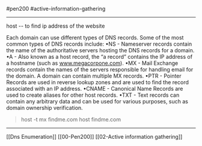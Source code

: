 #pen200 #active-information-gathering

----

host -- to find ip address of the website

Each domain can use different types of DNS records. Some of the most common types of DNS records include:
	•NS - Nameserver records contain the name of the authoritative servers hosting the DNS
	records for a domain.
	•A - Also known as a host record, the “a record” contains the IP address of a hostname (such as www.megacorpone.com).
	•MX - Mail Exchange records contain the names of the servers responsible for handling email for the domain. A domain can contain multiple MX records.
	•PTR - Pointer Records are used in reverse lookup zones and are used to find the record associated with an IP address.
	•CNAME - Canonical Name Records are used to create aliases for other host records.
	•TXT - Text records can contain any arbitrary data and can be used for various purposes,
	such as domain ownership verification.

> host -t mx findme.com
> host findme.com



-----

[[Dns Enumeration]]
[[00-Pen200]]
[[02-Active information gathering]]